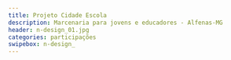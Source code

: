 ```yaml
---
title: Projeto Cidade Escola 
description: Marcenaria para jovens e educadores - Alfenas-MG
header: n-design_01.jpg
categories: participações 
swipebox: n-design_
---
```

